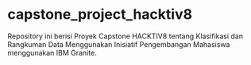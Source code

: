 # capstone_project_hacktiv8
Repository ini berisi Proyek Capstone HACKTIV8 tentang Klasifikasi dan Rangkuman Data Menggunakan Inisiatif Pengembangan Mahasiswa menggunakan  IBM Granite.

